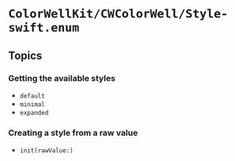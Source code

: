 # ``ColorWellKit/CWColorWell/Style-swift.enum``

## Topics

### Getting the available styles

- ``default``
- ``minimal``
- ``expanded``

### Creating a style from a raw value

- ``init(rawValue:)``
